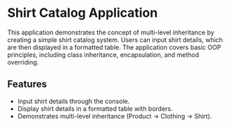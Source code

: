 # Shirt Catalog Application

This application demonstrates the concept of multi-level inheritance by creating a simple shirt catalog system. Users can input shirt details, which are then displayed in a formatted table. The application covers basic OOP principles, including class inheritance, encapsulation, and method overriding.

## Features

- Input shirt details through the console.
- Display shirt details in a formatted table with borders.
- Demonstrates multi-level inheritance (Product -> Clothing -> Shirt).
